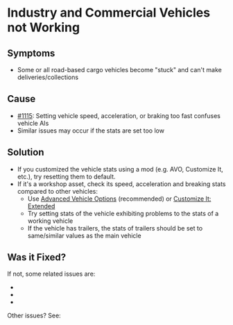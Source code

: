# Industry and Commercial Vehicles not Working

## Symptoms

* Some or all road-based cargo vehicles become "stuck" and can't make deliveries/collections

## Cause

* [#1115](https://github.com/CitiesSkylinesMods/TMPE/issues/1115): Setting vehicle speed, acceleration, or braking too
  fast confuses vehicle AIs
* Similar issues may occur if the stats are set too low

## Solution

* If you customized the vehicle stats using a mod (e.g. AVO, Customize It, etc.), try resetting them to default.
* If it's a workshop asset, check its speed, acceleration and breaking stats compared to other vehicles:
    * Use [Advanced Vehicle Options](https://steamcommunity.com/sharedfiles/filedetails/?id=1548831935) (recommended)
      or [Customize It: Extended](https://steamcommunity.com/sharedfiles/filedetails/?id=1806759255)
    * Try setting stats of the vehicle exhibiting problems to the stats of a working vehicle
    * If the vehicle has trailers, the stats of trailers should be set to same/similar values as the main vehicle

## Was it Fixed?

If not, some related issues are:

* [](Outside-connections-not-working.md)
* [](Vehicles-not-spawning.md)
* [](Industry-resources-collection-and-delivery-issues.md)

Other issues? See: [](Troubleshooting.md)